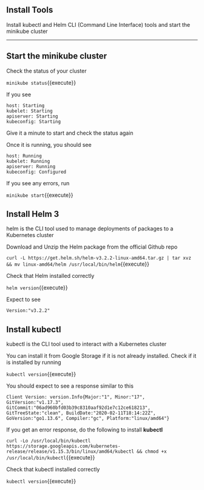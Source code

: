 ## Install Tools

Install kubectl and Helm CLI (Command Line Interface) tools and start the minikube cluster

---

## Start the minikube cluster

Check the status of your cluster

`minikube status`{{execute}}

If you see
```
host: Starting
kubelet: Starting
apiserver: Starting
kubeconfig: Starting
```

Give it a minute to start and check the status again

Once it is running, you should see
```
host: Running
kubelet: Running
apiserver: Running
kubeconfig: Configured
```

If you see any errors, run

`minikube start`{{execute}}

## Install Helm 3

helm is the CLI tool used to manage deployments of packages to a Kubernetes cluster

Download and Unzip the Helm package from the official Github repo

`curl -L https://get.helm.sh/helm-v3.2.2-linux-amd64.tar.gz | tar xvz && mv linux-amd64/helm /usr/local/bin/helm`{{execute}}

Check that Helm installed correctly

`helm version`{{execute}}

Expect to see
```
Version:"v3.2.2"
```

## Install kubectl

kubectl is the CLI tool used to interact with a Kubernetes cluster

You can install it from Google Storage if it is not already installed. Check if it is installed by running

`kubectl version`{{execute}}

You should expect to see a response similar to this

```
Client Version: version.Info{Major:"1", Minor:"17", GitVersion:"v1.17.3", GitCommit:"06ad960bfd03b39c8310aaf92d1e7c12ce618213", GitTreeState:"clean", BuildDate:"2020-02-11T18:14:22Z", GoVersion:"go1.13.6", Compiler:"gc", Platform:"linux/amd64"}
```

If you get an error response, do the following to install **kubectl**

`curl -Lo /usr/local/bin/kubectl https://storage.googleapis.com/kubernetes-release/release/v1.15.3/bin/linux/amd64/kubectl && chmod +x /usr/local/bin/kubectl`{{execute}}

Check that kubectl installed correctly

`kubectl version`{{execute}}
